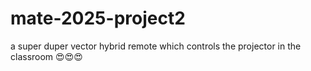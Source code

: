 # mate-2025-project2
a super duper vector hybrid remote which controls the projector in the classroom 😍😍😍

